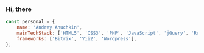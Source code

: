 ### Hi, there 

```js
const personal = {
	name: 'Andrey Anuchkin', 
	mainTechStack: ['HTML5', 'CSS3', 'PHP', 'JavaScript', 'jQuery', 'React', 'Redux', 'NodeJs'],
	frameworks: ['Bitrix', 'Yii2', 'Wordpress'],
}; 
```

<!--
**uniqcle/uniqcle** is a ✨ _special_ ✨ repository because its `README.md` (this file) appears on your GitHub profile.

Here are some ideas to get you started:

- 🔭 I’m currently working on ...
- 🌱 I’m currently learning ...
- 👯 I’m looking to collaborate on ...
- 🤔 I’m looking for help with ...
- 💬 Ask me about ...
- 📫 How to reach me: ...
- 😄 Pronouns: ...
-->

